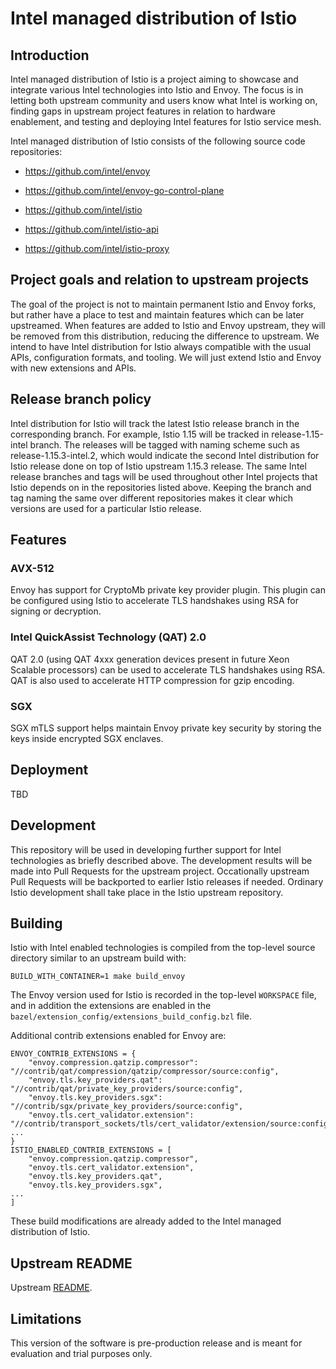 # Intel managed distribution of Istio

## Introduction

Intel managed distribution of Istio is a project aiming to showcase and
integrate various Intel technologies into Istio and Envoy. The focus is
in letting both upstream community and users know what Intel is working
on, finding gaps in upstream project features in relation to hardware
enablement, and testing and deploying Intel features for Istio service
mesh.

Intel managed distribution of Istio consists of the following source
code repositories:

* https://github.com/intel/envoy

* https://github.com/intel/envoy-go-control-plane

* https://github.com/intel/istio

* https://github.com/intel/istio-api

* https://github.com/intel/istio-proxy

## Project goals and relation to upstream projects

The goal of the project is not to maintain permanent Istio and Envoy
forks, but rather have a place to test and maintain features which can
be later upstreamed. When features are added to Istio and Envoy
upstream, they will be removed from this distribution, reducing the
difference to upstream. We intend to have Intel distribution for Istio
always compatible with the usual APIs, configuration formats, and
tooling. We will just extend Istio and Envoy with new extensions and
APIs.

## Release branch policy

Intel distribution for Istio will track the latest Istio release branch
in the corresponding branch. For example, Istio 1.15 will be tracked in
release-1.15-intel branch. The releases will be tagged with naming
scheme such as release-1.15.3-intel.2, which would indicate the second
Intel distribution for Istio release done on top of Istio upstream
1.15.3 release. The same Intel release branches and tags will be used
throughout other Intel projects that Istio depends on in the
repositories listed above. Keeping the branch and tag naming the same
over different repositories makes it clear which versions are used for
a particular Istio release.

## Features

### AVX-512

Envoy has support for CryptoMb private key provider plugin. This plugin
can be configured using Istio to accelerate TLS handshakes using RSA
for signing or decryption.

### Intel QuickAssist Technology (QAT) 2.0

QAT 2.0 (using QAT 4xxx generation devices present in future Xeon
Scalable processors) can be used to accelerate TLS handshakes using
RSA. QAT is also used to accelerate HTTP compression for gzip
encoding.

### SGX

SGX mTLS support helps maintain Envoy private key security by storing
the keys inside encrypted SGX enclaves.

## Deployment

TBD

## Development

This repository will be used in developing further support for
Intel technologies as briefly described above. The development
results will be made into Pull Requests for the upstream project.
Occationally upstream Pull Requests will be backported to earlier Istio
releases if needed. Ordinary Istio development shall take place in the
Istio upstream repository.

## Building

Istio with Intel enabled technologies is compiled from the top-level
source directory similar to an upstream build with:
```
BUILD_WITH_CONTAINER=1 make build_envoy
```

The Envoy version used for Istio is recorded in the top-level
`WORKSPACE` file, and in addition the extensions are enabled in the
`bazel/extension_config/extensions_build_config.bzl` file.

Additional contrib extensions enabled for Envoy are:
```
ENVOY_CONTRIB_EXTENSIONS = {
    "envoy.compression.qatzip.compressor":    "//contrib/qat/compression/qatzip/compressor/source:config",
    "envoy.tls.key_providers.qat":            "//contrib/qat/private_key_providers/source:config",
    "envoy.tls.key_providers.sgx":            "//contrib/sgx/private_key_providers/source:config",
    "envoy.tls.cert_validator.extension":     "//contrib/transport_sockets/tls/cert_validator/extension/source:config",
...
}
ISTIO_ENABLED_CONTRIB_EXTENSIONS = [
    "envoy.compression.qatzip.compressor",
    "envoy.tls.cert_validator.extension",
    "envoy.tls.key_providers.qat",
    "envoy.tls.key_providers.sgx",
...
]
```
These build modifications are already added to the Intel managed
distribution of Istio.

## Upstream README

Upstream [README](/README.md).

## Limitations

This version of the software is pre-production release and is meant for
evaluation and trial purposes only.
